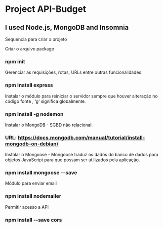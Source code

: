 # Project API-Budget
## I used Node.js, MongoDB and Insomnia

Sequencia para criar o projeto

Criar o arquivo package
### npm init

Gerenciar as requisições, rotas, URLs entre outras funcionalidades
### npm install express

Instalar o módulo para reiniciar o servidor sempre que houver alteração no código fonte , 'g' significa globalmente.
### npm install -g nodemon

Instalar o MongoDB - SGBD não relacional.
### URL: https://docs.mongodb.com/manual/tutorial/install-mongodb-on-debian/

Instalar o Mongoose - Mongoose traduz os dados do banco de dados para objetos JavaScript
para que possam ser utilizados pela aplicação.
### npm install mongoose --save

Módulo para enviar email
### npm install nodemailer

Permitir acesso a API
### npm install --save cors
